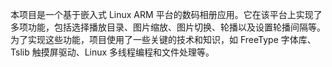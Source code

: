 本项目是一个基于嵌入式 Linux ARM 平台的数码相册应用。它在该平台上实现了多项功能，包括选择播放目录、图片缩放、图片切换、轮播以及设置轮播间隔等。为了实现这些功能，项目使用了一些关键的技术和知识，如 FreeType 字体库、Tslib 触摸屏驱动、Linux 多线程编程和文件处理等。
